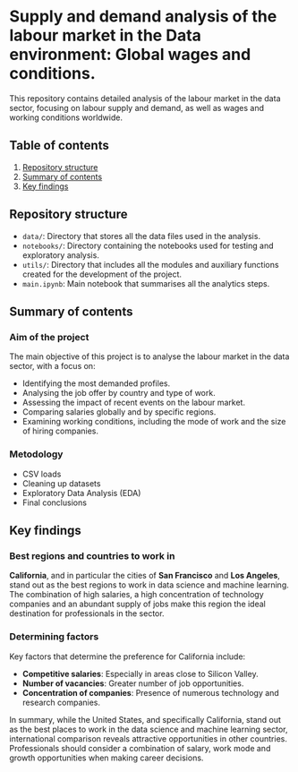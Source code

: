 # **Supply and demand analysis of the labour market in the Data environment: Global wages and conditions**.

This repository contains detailed analysis of the labour market in the data sector, focusing on labour supply and demand, as well as wages and working conditions worldwide.

## **Table of contents**   
1. [Repository structure](#id1)
2. [Summary of contents](#id2)
3. [Key findings](#id3)

## Repository structure <a name="id1"></a>
- `data/`: Directory that stores all the data files used in the analysis.
- `notebooks/`: Directory containing the notebooks used for testing and exploratory analysis.
- `utils/`: Directory that includes all the modules and auxiliary functions created for the development of the project.
- `main.ipynb`: Main notebook that summarises all the analytics steps.

## Summary of contents <a name="id2"></a>
### Aim of the project
The main objective of this project is to analyse the labour market in the data sector, with a focus on:

- Identifying the most demanded profiles.
- Analysing the job offer by country and type of work.
- Assessing the impact of recent events on the labour market.
- Comparing salaries globally and by specific regions.
- Examining working conditions, including the mode of work and the size of hiring companies.

### Metodology

- CSV loads
- Cleaning up datasets
- Exploratory Data Analysis (EDA)
- Final conclusions

## Key findings <a name="id3"></a>

### Best regions and countries to work in
**California**, and in particular the cities of **San Francisco** and **Los Angeles**, stand out as the best regions to work in data science and machine learning. The combination of high salaries, a high concentration of technology companies and an abundant supply of jobs make this region the ideal destination for professionals in the sector.

 ### Determining factors
 Key factors that determine the preference for California include:
 - **Competitive salaries**: Especially in areas close to Silicon Valley.
 - **Number of vacancies**: Greater number of job opportunities.
 - **Concentration of companies**: Presence of numerous technology and research companies.



In summary, while the United States, and specifically California, stand out as the best places to work in the data science and machine learning sector, international comparison reveals attractive opportunities in other countries. Professionals should consider a combination of salary, work mode and growth opportunities when making career decisions.
